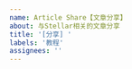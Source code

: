```yaml
---
name: Article Share【文章分享】
about: 与Stellar相关的文章分享
title: '[分享] '
labels: '教程'
assignees: ''
---
```


<!-- 请在下方填充[标题]和(链接) -->

**[]()**

<!-- 如果有摘要，可以在下方填写最多120字摘要。 -->
